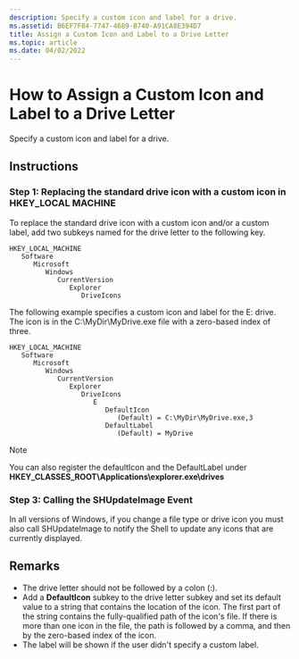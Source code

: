 ```yaml
---
description: Specify a custom icon and label for a drive.
ms.assetid: B6EF7F84-7747-4689-B740-A91CA8E394D7
title: Assign a Custom Icon and Label to a Drive Letter
ms.topic: article
ms.date: 04/02/2022
---
```


# How to Assign a Custom Icon and Label to a Drive Letter

Specify a custom icon and label for a drive.

## Instructions

### Step 1: Replacing the standard drive icon with a custom icon in **HKEY_LOCAL MACHINE**

To replace the standard drive icon with a custom icon and/or a custom label, add two subkeys named for the drive letter to the following key.

```TEXT
HKEY_LOCAL_MACHINE
   Software
      Microsoft
         Windows
            CurrentVersion
               Explorer
                  DriveIcons
```

The following example specifies a custom icon and label for the E: drive. The icon is in the C:\\MyDir\\MyDrive.exe file with a zero-based index of three.

```TEXT
HKEY_LOCAL_MACHINE
   Software
      Microsoft
         Windows
            CurrentVersion
               Explorer
                  DriveIcons
                     E
                        DefaultIcon
                           (Default) = C:\MyDir\MyDrive.exe,3
                        DefaultLabel
                           (Default) = MyDrive
```

> [!NOTE]
> You can also register the defaultIcon and the DefaultLabel under **HKEY\_CLASSES\_ROOT\\Applications\\explorer.exe\\drives**

### Step 3: Calling the SHUpdateImage Event

In all versions of Windows, if you change a file type or drive icon you must also call SHUpdateImage to notify the Shell to update any icons that are currently displayed.

## Remarks

* The drive letter should not be followed by a colon (:).
* Add a **DefaultIcon** subkey to the drive letter subkey and set its default value to a string that contains the location of the icon. The first part of the string contains the fully-qualified path of the icon's file. If there is more than one icon in the file, the path is followed by a comma, and then by the zero-based index of the icon.
* The label will be shown if the user didn't specify a custom label.
